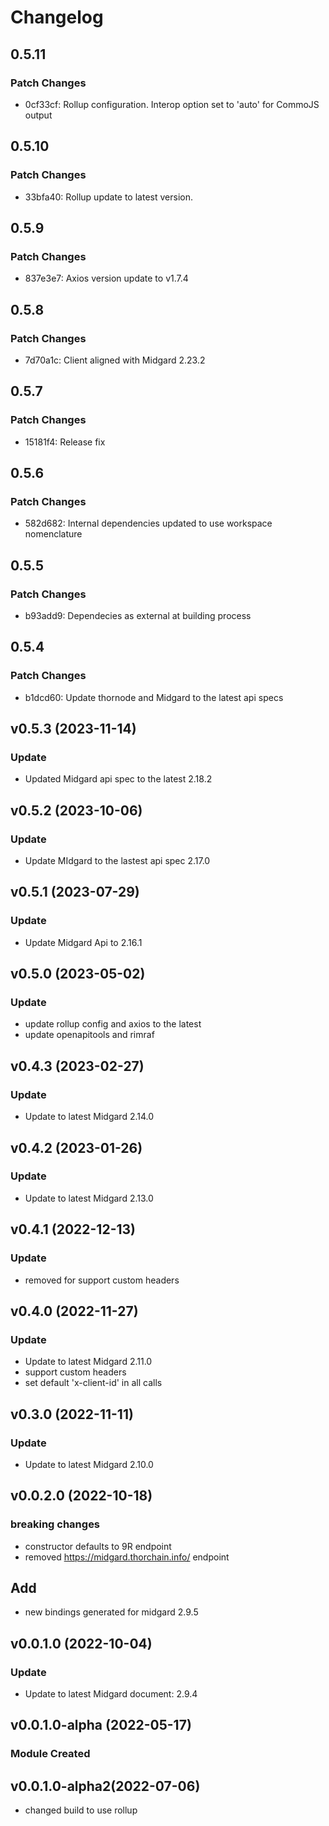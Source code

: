 # Changelog

## 0.5.11

### Patch Changes

- 0cf33cf: Rollup configuration. Interop option set to 'auto' for CommoJS output

## 0.5.10

### Patch Changes

- 33bfa40: Rollup update to latest version.

## 0.5.9

### Patch Changes

- 837e3e7: Axios version update to v1.7.4

## 0.5.8

### Patch Changes

- 7d70a1c: Client aligned with Midgard 2.23.2

## 0.5.7

### Patch Changes

- 15181f4: Release fix

## 0.5.6

### Patch Changes

- 582d682: Internal dependencies updated to use workspace nomenclature

## 0.5.5

### Patch Changes

- b93add9: Dependecies as external at building process

## 0.5.4

### Patch Changes

- b1dcd60: Update thornode and Midgard to the latest api specs

## v0.5.3 (2023-11-14)

### Update

- Updated Midgard api spec to the latest 2.18.2

## v0.5.2 (2023-10-06)

### Update

- Update MIdgard to the lastest api spec 2.17.0

## v0.5.1 (2023-07-29)

### Update

- Update Midgard Api to 2.16.1

## v0.5.0 (2023-05-02)

### Update

- update rollup config and axios to the latest
- update openapitools and rimraf

## v0.4.3 (2023-02-27)

### Update

- Update to latest Midgard 2.14.0

## v0.4.2 (2023-01-26)

### Update

- Update to latest Midgard 2.13.0

## v0.4.1 (2022-12-13)

### Update

- removed for support custom headers

## v0.4.0 (2022-11-27)

### Update

- Update to latest Midgard 2.11.0
- support custom headers
- set default 'x-client-id' in all calls

## v0.3.0 (2022-11-11)

### Update

- Update to latest Midgard 2.10.0

## v0.0.2.0 (2022-10-18)

### breaking changes

- constructor defaults to 9R endpoint
- removed https://midgard.thorchain.info/ endpoint

## Add

- new bindings generated for midgard 2.9.5

## v0.0.1.0 (2022-10-04)

### Update

- Update to latest Midgard document: 2.9.4

## v0.0.1.0-alpha (2022-05-17)

### Module Created

## v0.0.1.0-alpha2(2022-07-06)

- changed build to use rollup
